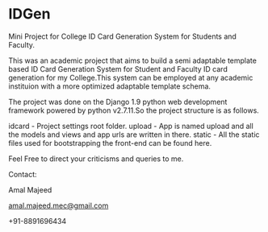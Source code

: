 # IDGen
Mini Project for College ID Card Generation System for Students and Faculty.

  This was an academic project that aims to build a semi adaptable template based ID Card Generation System for Student and Faculty ID card generation for my College.This system can be employed at any academic instituion with a more optimized adaptable template schema.

  The project was done on the Django 1.9 python web development framework powered by python v2.7.11.So the project structure is as follows.
    
  idcard - Project settings root folder.
  upload - App is named upload and all the models and views and app urls are written in there.
  static - All the static files used for bootstrapping the front-end can be found here.
  
Feel Free to direct your criticisms and queries to me.  
  
Contact:

Amal Majeed

amal.majeed.mec@gmail.com

+91-8891696434
